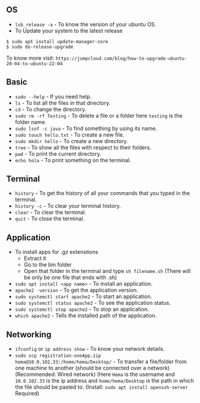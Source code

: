 ## OS
* `lsb_release -a` - To know the version of your ubuntu OS.
* To Update your system to the latest release
```
$ sudo apt install update-manager-core
$ sudo do-release-upgrade
```
To know more visit: `https://jumpcloud.com/blog/how-to-upgrade-ubuntu-20-04-to-ubuntu-22-04`

## Basic
* `sudo --help` - If you need help.
* `ls` - To list all the files in that directory.
* `cd` - To change the directory.
* `sudo rm -rf Testing` - To delete a file or a folder here `testing` is the folder name.
* `sudo lsof -c java` - To find something by using its name.
* `sudo touch hello.txt` - To create a new file.
* `sudo mkdir hello` - To create a new directory.
* `tree` - To show all the files with respect to their folders.
* `pwd` - To print the current directory.
* `echo hola` - To print something on the terminal.

## Terminal
* `history` - To get the history of all your commands that you typed in the terminal.
* `history -c` - To clear your terminal history.
* `clear` - To clear the terminal.
* `quit` - To close the terminal.

## Application
* To install apps for .gz extenstions
    * Extract it
    * Go to the bin folder
    * Open that folder in the terminal and type `sh filename.sh` (There will be only be one file that ends with .sh)
* `sudo apt install <app name>` - To install an application.
* `apache2 -version` - To get the application version.
* `sudo systemctl start apache2` - To start an application.
* `sudo systemctl status apache2` - To see the application status.
* `sudo systemctl stop apache2` - To stop an application.
* `which apache2` - Tells the installed path of the application.

## Networking
* `ifconfig` or `ip address show` - To know your network details.
* `sudo scp registration-oneApp.zip hema@10.0.102.33:/home/hema/Desktop/` - To transfer a file/folder from one machine to another (should be connected over a network)(Recommended: Wired network) (Here `Hema` is the username and `10.0.102.33` is the ip address and `home/hema/Desktop` is the path in which the file should be pasted to. (Install: `sudo apt install openssh-server` Required)
